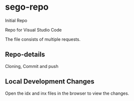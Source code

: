# sego-repo
Initial Repo

Repo for Visual Studio Code

The file consists of multiple requests.

## Repo-details

Cloning, Commit and push

## Local Development Changes

Open the idx and inx files in the browser to view the changes.